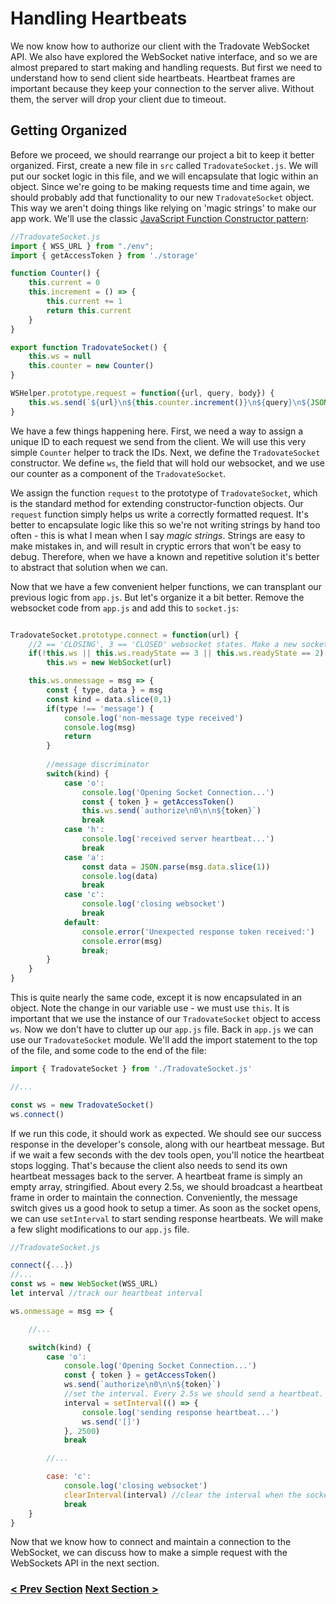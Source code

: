 # Handling Heartbeats
We now know how to authorize our client with the Tradovate WebSocket API. We also have explored the WebSocket native interface,
and so we are almost prepared to start making and handling requests. But first we need to understand how to send client side 
heartbeats. Heartbeat frames are important because they keep your connection to the server alive. Without them, the server will drop your client due to timeout.

## Getting Organized
Before we proceed, we should rearrange our project a bit to keep it better organized. First, create a new file in `src` called `TradovateSocket.js`. We will put our 
socket logic in this file, and we will encapsulate that logic within an object. Since we're going to be making requests time and time again, we should probably 
add that functionality to our new `TradovateSocket` object. This way we aren't doing
things like relying on 'magic strings' to make our app work. We'll use the classic
[JavaScript Function Constructor pattern](https://www.educative.io/collection/page/5429798910296064/5725579815944192/5920633608208384):

```javascript
//TradovateSocket.js
import { WSS_URL } from "./env";
import { getAccessToken } from './storage'

function Counter() {
    this.current = 0
    this.increment = () => {
        this.current += 1
        return this.current
    }
}

export function TradovateSocket() {
    this.ws = null
    this.counter = new Counter()
}

WSHelper.prototype.request = function({url, query, body}) {
    this.ws.send(`${url}\n${this.counter.increment()}\n${query}\n${JSON.stringify(body)}`)
}

```
We have a few things happening here. First, we need a way to assign a unique ID to each request we send from the client. We
will use this very simple `Counter` helper to track the IDs. Next, we define the `TradovateSocket` constructor. We define `ws`, the 
field that will hold our websocket, and we use our counter as a component of the `TradovateSocket`. 

We assign the function `request` to the prototype of `TradovateSocket`, which is the standard method for extending constructor-function objects. Our `request` function
simply helps us write a correctly formatted request. It's better to encapsulate logic like this so we're not writing strings
by hand too often - this is what I mean when I say *magic strings*. Strings are easy to make mistakes in, and will result in cryptic errors
that won't be easy to debug. Therefore, when we have a known and repetitive solution it's better to abstract that solution when we can. 

Now that we have a few convenient helper functions, we can transplant our previous logic from `app.js`. But let's organize it a bit better.
Remove the websocket code from `app.js` and add this to `socket.js`:

```javascript

TradovateSocket.prototype.connect = function(url) {
    //2 == 'CLOSING', 3 == 'CLOSED' websocket states. Make a new socket instance if we looking at a closed one
    if(!this.ws || this.ws.readyState == 3 || this.ws.readyState == 2) 
        this.ws = new WebSocket(url)

    this.ws.onmessage = msg => {
        const { type, data } = msg
        const kind = data.slice(0,1)
        if(type !== 'message') {
            console.log('non-message type received')
            console.log(msg)
            return
        }
    
        //message discriminator
        switch(kind) {
            case 'o':
                console.log('Opening Socket Connection...')
                const { token } = getAccessToken()
                this.ws.send(`authorize\n0\n\n${token}`)         
                break
            case 'h':
                console.log('received server heartbeat...')
                break
            case 'a':
                const data = JSON.parse(msg.data.slice(1))
                console.log(data)
                break
            case 'c':
                console.log('closing websocket')
                break
            default:
                console.error('Unexpected response token received:')
                console.error(msg)
                break;
        }
    }
}
```

This is quite nearly the same code, except it is now encapsulated in an object. Note the change in our variable use - we must use `this`. It is important that
we use the instance of our `TradovateSocket` object to access `ws`. Now we don't have to clutter up our `app.js` file. Back in `app.js` we can use our `TradovateSocket` 
module. We'll add the import statement to the top of the file, and some code to the end of the file:

```javascript
import { TradovateSocket } from './TradovateSocket.js'

//...

const ws = new TradovateSocket()
ws.connect()
```

If we run this code, it should work as expected. We should see our success response in the developer's console, along with our heartbeat
message. But if we wait a few seconds with the dev tools open, you'll notice the heartbeat stops logging. That's because the client also needs to send its
own heartbeat messages back to the server. A heartbeat frame is simply an empty array, stringified. About every 2.5s, we should broadcast
a heartbeat frame in order to maintain the connection. Conveniently, the message switch gives us a good hook to setup a timer. As soon as the socket
opens, we can use `setInterval` to start sending response heartbeats. We will make a few slight modifications to our `app.js` file.

```javascript
//TradovateSocket.js

connect({...})
//...
const ws = new WebSocket(WSS_URL)
let interval //track our heartbeat interval

ws.onmessage = msg => {

    //...

    switch(kind) {
        case 'o':
            console.log('Opening Socket Connection...')
            const { token } = getAccessToken()
            ws.send(`authorize\n0\n\n${token}`)
            //set the interval. Every 2.5s we should send a heartbeat. We can set this up as soon as the socket opens.
            interval = setInterval(() => {
                console.log('sending response heartbeat...')
                ws.send('[]')
            }, 2500)          
            break

        //...

        case: 'c':
            console.log('closing websocket')
            clearInterval(interval) //clear the interval when the socket closes
            break
    }
}

```
Now that we know how to connect and maintain a connection to the WebSocket, we can discuss how to make a simple request with the WebSockets API in the 
next section.

### [< Prev Section](https://github.com/tradovate/example-api-js/tree/main/tutorial/WebSockets/EX-05-WebSockets-Start) [Next Section >](https://github.com/tradovate/example-api-js/tree/main/tutorial/WebSockets/EX-07-Making-Requests)


